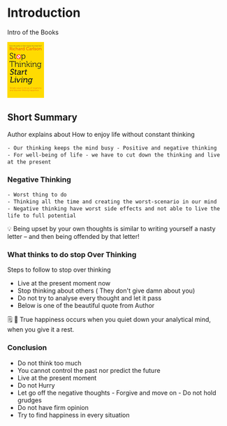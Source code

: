 # Introduction

Intro of the Books

![books](./stop-thinking.png)

## Short Summary

Author explains about How to enjoy life without constant thinking

    - Our thinking keeps the mind busy - Positive and negative thinking
    - For well-being of life - we have to cut down the thinking and live at the present

### Negative Thinking

    - Worst thing to do
    - Thinking all the time and creating the worst-scenario in our mind
    - Negative thinking have worst side effects and not able to live the life to full potential

<aside>
💡 Being upset by your own thoughts is similar to writing yourself a nasty letter – and then being offended by that letter!

</aside>

### What thinks to do stop Over Thinking

Steps to follow to stop over thinking

- Live at the present moment now
- Stop thinking about others ( They don't give damn about you)
- Do not try to analyse every thought and let it pass
- Below is one of the beautiful quote from Author

<aside>
🗒️ 🚀 True happiness occurs when you quiet down your analytical mind, when you give it a rest.

</aside>

### Conclusion

- Do not think too much
- You cannot control the past nor predict the future
- Live at the present moment
- Do not Hurry
- Let go off the negative thoughts - Forgive and move on - Do not hold grudges
- Do not have firm opinion
- Try to find happiness in every situation